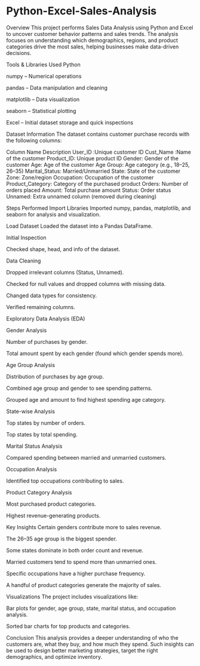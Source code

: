 # Python-Excel-Sales-Analysis

Overview
This project performs Sales Data Analysis using Python and Excel to uncover customer behavior patterns and sales trends.
The analysis focuses on understanding which demographics, regions, and product categories drive the most sales, helping businesses make data-driven decisions.

Tools & Libraries Used
Python

numpy – Numerical operations

pandas – Data manipulation and cleaning

matplotlib – Data visualization

seaborn – Statistical plotting

Excel – Initial dataset storage and quick inspections

Dataset Information
The dataset contains customer purchase records with the following columns:

Column Name	Description
User_ID	:Unique customer ID
Cust_Name	:Name of the customer
Product_ID: Unique product ID
Gender:	Gender of the customer
Age: Age of the customer
Age Group:	Age category (e.g., 18–25, 26–35)
Marital_Status: Married/Unmarried
State:	State of the customer
Zone: Zone/region
Occupation:	Occupation of the customer
Product_Category:	Category of the purchased product
Orders:	Number of orders placed
Amount:	Total purchase amount
Status:	Order status
Unnamed:	Extra unnamed column (removed during cleaning)

Steps Performed
Import Libraries
Imported numpy, pandas, matplotlib, and seaborn for analysis and visualization.

Load Dataset
Loaded the dataset into a Pandas DataFrame.

Initial Inspection

Checked shape, head, and info of the dataset.

Data Cleaning

Dropped irrelevant columns (Status, Unnamed).

Checked for null values and dropped columns with missing data.

Changed data types for consistency.

Verified remaining columns.

Exploratory Data Analysis (EDA)

Gender Analysis

Number of purchases by gender.

Total amount spent by each gender (found which gender spends more).

Age Group Analysis

Distribution of purchases by age group.

Combined age group and gender to see spending patterns.

Grouped age and amount to find highest spending age category.

State-wise Analysis

Top states by number of orders.

Top states by total spending.

Marital Status Analysis

Compared spending between married and unmarried customers.

Occupation Analysis

Identified top occupations contributing to sales.

Product Category Analysis

Most purchased product categories.

Highest revenue-generating products.

Key Insights
Certain genders contribute more to sales revenue.

The 26–35 age group is the biggest spender.

Some states dominate in both order count and revenue.

Married customers tend to spend more than unmarried ones.

Specific occupations have a higher purchase frequency.

A handful of product categories generate the majority of sales.

Visualizations
The project includes visualizations like:

Bar plots for gender, age group, state, marital status, and occupation analysis.

Sorted bar charts for top products and categories.

Conclusion
This analysis provides a deeper understanding of who the customers are, what they buy, and how much they spend.
Such insights can be used to design better marketing strategies, target the right demographics, and optimize inventory.

